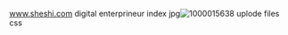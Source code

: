  www.sheshi.com
digital enterprineur 
index jpg![1000015638](https://github.com/user-attachments/assets/2193fc71-ca06-4d35-9960-511519c2b627)
uplode files css

